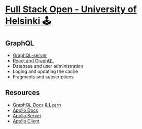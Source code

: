 # [Full Stack Open - University of Helsinki 🕹️](https://fullstackopen.com/en/part8)

## GraphQL
- [GraphQL-server](./grapql-server/)
- [React and GraphQL](./react-graphql/)
- Database and user administration
- Loging and updating the cache
- Fragments and subscriptions

## Resources
- [GraphQL Docs & Learn](https://graphql.org/)
- [Apollo Docs](https://www.apollographql.com/docs)
- [Apollo Server](https://www.apollographql.com/docs/apollo-server)
- [Apollo Client](https://www.apollographql.com/docs/react)
